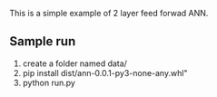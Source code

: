 This is a simple example of 2 layer feed forwad ANN.

## Sample run

1. create a folder named data/
2. pip install dist/ann-0.0.1-py3-none-any.whl"
3. python run.py